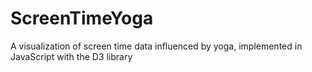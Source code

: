 # ScreenTimeYoga
A visualization of screen time data influenced by yoga, implemented in JavaScript with the D3 library
